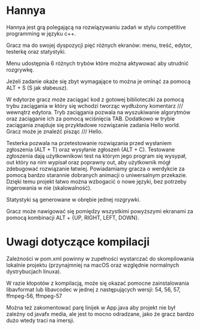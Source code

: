 # Hannya

Hannya jest grą polegającą na rozwiązywaniu zadań w stylu competitive programming w języku c++.

Gracz ma do swojej dyspozycji pięć różnych ekranów: menu, treść, edytor, testerkę oraz statystyki.

Menu udostępnia 6 różnych trybów które można aktywować aby utrudnić rozgrywkę.

Jeżeli zadanie okaże się zbyt wymagające to można je ominąć za pomocą ALT + S (S jak słabeusz). 

W edytorze gracz może zaciągać kod z gotowej biblioteczki za pomocą trybu zaciągania w który się wchodzi tworząc wydłużony komentarz /// wewnątrz edytora.
Tryb zaciągania pozwala na wyszukiwanie algorytmów oraz zaciąganie ich za pomocą wciśnięcia TAB.
Dodatkowo w trybie zaciągania znajduje się przykładowe rozwiązanie zadania Hello world. Gracz może je znaleźć pisząc /// Hello.

Testerka pozwala na przetestowanie rozwiązania przed wysłaniem zgłoszenia (ALT + T) oraz wysyłanie zgłoszeń (ALT + C). Testowane zgłoszenia dają użytkownikowi test na którym jego program się wysypał, out który na nim wypisał oraz poprawny out, aby użytkownik mógł zdebugować rozwiązanie łatwiej. Powiadamiamy gracza o werdykcie za pomocą bardzo starannie dobranych animacji o uniwersalnym przekazie. Dzięki temu projekt łatwo można wzbogacić o nowe języki, bez potrzeby ingerowania w nie (skalowalność).

Statystyki są generowane w obrębie jednej rozgrywki.

Gracz może nawigować się pomiędzy wszystkimi powyższymi ekranami za pomocą kombinacji ALT + {UP, RIGHT, LEFT, DOWN}.

# Uwagi dotyczące kompilacji 

Zależności w pom.xml powinny w zupełności wystarczać do skompilowania lokalnie projektu (przynajmniej na macOS oraz względnie normalnych dystrybucjach linuxa).

W razie kłopotów z kompilacją, może się okazać pomocne zainstalowania libavformat lub libavcodec w jednej z
następujących wersji: 54, 56, 57, ffmpeg-56, ffmpeg-57

Można też zakomentować parę linijek w App.java aby projekt nie był zależny od javafx media, ale jest to mocno odradzane, jako że gracz bardzo dużo wtedy traci na imersji.



